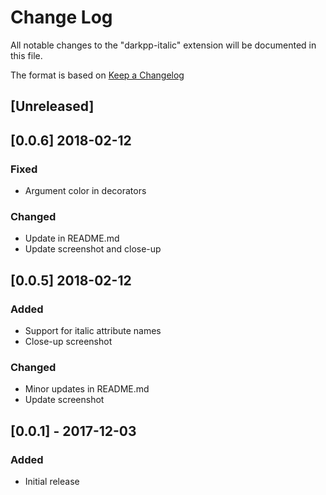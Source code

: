 # Change Log
All notable changes to the "darkpp-italic" extension will be documented in this file.

The format is based on [Keep a Changelog](http://keepachangelog.com/en/1.0.0/)

## [Unreleased]

## [0.0.6] 2018-02-12
### Fixed
- Argument color in decorators
### Changed
- Update in README.md
- Update screenshot and close-up
## [0.0.5] 2018-02-12
### Added
- Support for italic attribute names
- Close-up screenshot
### Changed
- Minor updates in README.md
- Update screenshot
## [0.0.1] - 2017-12-03
### Added
- Initial release
